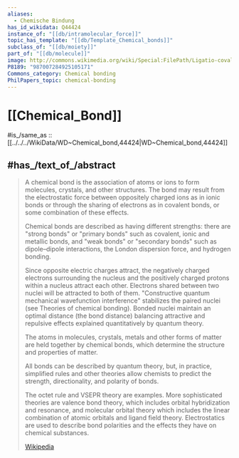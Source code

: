 ```yaml
---
aliases:
  - Chemische Bindung
has_id_wikidata: Q44424
instance_of: "[[db/intramolecular_force]]"
topic_has_template: "[[db/Template_Chemical_bonds]]"
subclass_of: "[[db/moiety]]"
part_of: "[[db/molecule]]"
image: http://commons.wikimedia.org/wiki/Special:FilePath/Ligatio-covalens.svg
P8189: "987007284925105171"
Commons_category: Chemical bonding
PhilPapers_topic: chemical-bonding
---
```


# [[Chemical_Bond]] 

#is_/same_as :: [[../../../WikiData/WD~Chemical_bond,44424|WD~Chemical_bond,44424]] 

## #has_/text_of_/abstract 

> A chemical bond is the association of atoms or ions to form molecules, crystals, and other structures. 
> The bond may result from the electrostatic force between oppositely charged ions as in ionic bonds 
> or through the sharing of electrons as in covalent bonds, or some combination of these effects. 
> 
> Chemical bonds are described as having different strengths: 
> there are "strong bonds" or "primary bonds" such as covalent, ionic and metallic bonds, 
> and "weak bonds" or "secondary bonds" such as dipole–dipole interactions, 
> the London dispersion force, and hydrogen bonding.  
>
> Since opposite electric charges attract, the negatively charged electrons surrounding the nucleus 
> and the positively charged protons within a nucleus attract each other. 
> Electrons shared between two nuclei will be attracted to both of them. 
> "Constructive quantum mechanical wavefunction interference" stabilizes the paired nuclei 
> (see Theories of chemical bonding). 
> Bonded nuclei maintain an optimal distance (the bond distance) 
> balancing attractive and repulsive effects explained quantitatively by quantum theory.
>
> The atoms in molecules, crystals, metals and other forms of matter are held together by chemical bonds, 
> which determine the structure and properties of matter.
>
> All bonds can be described by quantum theory, but, in practice, 
> simplified rules and other theories allow chemists to predict the strength, directionality, and polarity of bonds. 
> 
> The octet rule and VSEPR theory are examples. 
> More sophisticated theories are valence bond theory, which includes orbital hybridization and resonance, 
> and molecular orbital theory which includes the linear combination of atomic orbitals and ligand field theory. 
> Electrostatics are used to describe bond polarities and the effects they have on chemical substances.
>
> [Wikipedia](https://en.wikipedia.org/wiki/Chemical%20bond) 

